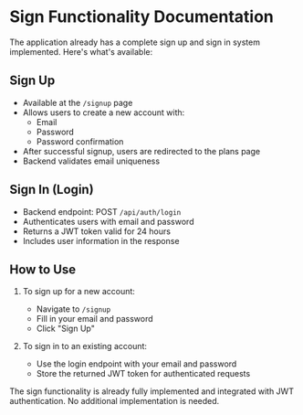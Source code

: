 # Sign Functionality Documentation

The application already has a complete sign up and sign in system implemented. Here's what's available:

## Sign Up
- Available at the `/signup` page
- Allows users to create a new account with:
  - Email
  - Password
  - Password confirmation
- After successful signup, users are redirected to the plans page
- Backend validates email uniqueness

## Sign In (Login)
- Backend endpoint: POST `/api/auth/login`
- Authenticates users with email and password
- Returns a JWT token valid for 24 hours
- Includes user information in the response

## How to Use

1. To sign up for a new account:
   - Navigate to `/signup`
   - Fill in your email and password
   - Click "Sign Up"

2. To sign in to an existing account:
   - Use the login endpoint with your email and password
   - Store the returned JWT token for authenticated requests

The sign functionality is already fully implemented and integrated with JWT authentication. No additional implementation is needed.
